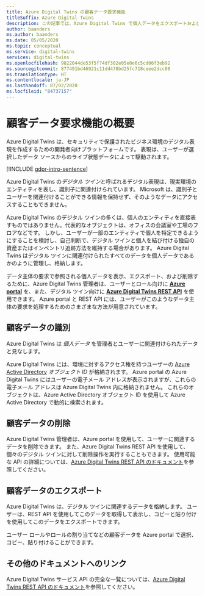 ```yaml
---
title: Azure Digital Twins の顧客データ要求機能
titleSuffix: Azure Digital Twins
description: この記事では、Azure Digital Twins で個人データをエクスポートおよび削除するプロセスについて説明します。
author: baanders
ms.author: baanders
ms.date: 05/05/2020
ms.topic: conceptual
ms.service: digital-twins
services: digital-twins
ms.openlocfilehash: 9822044de53f5f74df302e05e0e6c5cd06f3eb92
ms.sourcegitcommit: 877491bd46921c11dd478bd25fc718ceee2dcc08
ms.translationtype: HT
ms.contentlocale: ja-JP
ms.lasthandoff: 07/02/2020
ms.locfileid: "84737157"
---
```

# <a name="summary-of-customer-data-request-features"></a>顧客データ要求機能の概要

Azure Digital Twins は、セキュリティで保護されたビジネス環境のデジタル表現を作成するための開発者向けプラットフォームです。 表現は、ユーザーが選択したデータ ソースからのライブ状態データによって駆動されます。

[!INCLUDE [gdpr-intro-sentence](../../includes/gdpr-intro-sentence.md)]

Azure Digital Twins の*デジタル ツイン*と呼ばれるデジタル表現は、現実環境のエンティティを表し、識別子に関連付けられています。 Microsoft は、識別子とユーザーを関連付けることができる情報を保持せず、そのようなデータにアクセスすることもできません。 

Azure Digital Twins のデジタル ツインの多くは、個人のエンティティを直接表すものではありません。代表的なオブジェクトは、オフィスの会議室や工場のフロアなどです。 しかし、ユーザーが一部のエンティティで個人を特定できるようにすることを検討し、自己判断で、デジタル ツインと個人を結び付ける独自の資産またはインベントリ追跡方法を維持する場合があります。 Azure Digital Twins はデジタル ツインに関連付けられたすべてのデータを個人データであるかのように管理し、格納します。

データ主体の要求で参照される個人データを表示、エクスポート、および削除するために、Azure Digital Twins 管理者は、ユーザーとロール向けに [**Azure portal**](https://portal.azure.com/) を、また、デジタル ツイン向けに [**Azure Digital Twins REST API**](how-to-use-apis-sdks.md) を使用できます。 Azure portal と REST API には、ユーザーがこのようなデータ主体の要求を処理するためのさまざまな方法が用意されています。

## <a name="identifying-customer-data"></a>顧客データの識別

Azure Digital Twins は *個人データ* を管理者とユーザーに関連付けられたデータと見なします。 

Azure Digital Twins には、環境に対するアクセス権を持つユーザーの [Azure Active Directory](../active-directory/fundamentals/active-directory-whatis.md) *オブジェクト ID* が格納されます。 Azure portal の Azure Digital Twins にはユーザーの電子メール アドレスが表示されますが、これらの電子メール アドレスは Azure Digital Twins 内に格納されません。 これらのオブジェクトは、Azure Active Directory オブジェクト ID を使用して Azure Active Directory で動的に検索されます。

## <a name="deleting-customer-data"></a>顧客データの削除

Azure Digital Twins 管理者は、Azure portal を使用して、ユーザーに関連するデータを削除できます。 また、Azure Digital Twins REST API を使用して、個々のデジタル ツインに対して削除操作を実行することもできます。 使用可能な API の詳細については、[Azure Digital Twins REST API のドキュメント](https://docs.microsoft.com/rest/api/azure-digitaltwins/)を参照してください。

## <a name="exporting-customer-data"></a>顧客データのエクスポート

Azure Digital Twins は、デジタル ツインに関連するデータを格納します。 ユーザーは、REST API を使用してこのデータを取得して表示し、コピーと貼り付けを使用してこのデータをエクスポートできます。 

ユーザー ロールやロールの割り当てなどの顧客データを Azure portal で選択、コピー、貼り付けることができます。 

## <a name="links-to-additional-documentation"></a>その他のドキュメントへのリンク

Azure Digital Twins サービス API の完全な一覧については、[Azure Digital Twins REST API のドキュメント](https://docs.microsoft.com/rest/api/azure-digitaltwins/)を参照してください。
